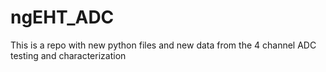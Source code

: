 # ngEHT_ADC
This is a repo with new python files and new data from the 4 channel ADC testing and characterization

